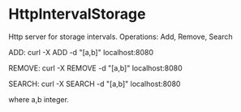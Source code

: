 HttpIntervalStorage
===================

Http server for storage intervals. Operations: Add, Remove, Search


ADD:
    curl -X ADD -d "[a,b]" localhost:8080

REMOVE:
    curl -X REMOVE -d "[a,b]" localhost:8080

SEARCH:
    curl -X SEARCH -d "[a,b]" localhost:8080

where a,b integer.
